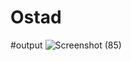 # Ostad
#output
![Screenshot (85)](https://github.com/nafis201108/Ostad/assets/134693172/4def3461-5ae6-4171-b1a7-020aca643160)
